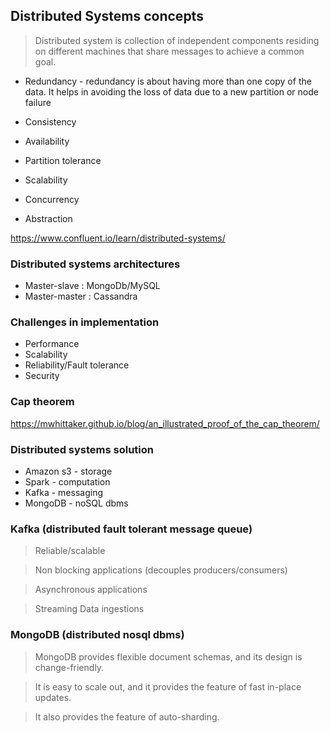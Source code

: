 ## Distributed Systems concepts

> Distributed system is collection of independent components residing on different machines that share messages to achieve a common goal.

* Redundancy - redundancy is about having more than one copy of the data. It helps in avoiding the loss of data due to a new partition or node failure

* Consistency
* Availability
* Partition tolerance
* Scalability
* Concurrency
* Abstraction

https://www.confluent.io/learn/distributed-systems/

### Distributed systems architectures

* Master-slave : MongoDb/MySQL
* Master-master : Cassandra

### Challenges in implementation

* Performance
* Scalability
* Reliability/Fault tolerance
* Security

### Cap theorem

https://mwhittaker.github.io/blog/an_illustrated_proof_of_the_cap_theorem/


### Distributed systems solution

* Amazon s3 - storage
* Spark - computation
* Kafka - messaging
* MongoDB - noSQL dbms



### Kafka (distributed fault tolerant message queue)

> Reliable/scalable

> Non blocking applications (decouples producers/consumers)

> Asynchronous applications 

> Streaming Data ingestions 
 

### MongoDB (distributed nosql dbms)

> MongoDB provides flexible document schemas, and its design is change-friendly.

>  It is easy to scale out, and it provides the feature of fast in-place updates.

>   It also provides the feature of auto-sharding.



